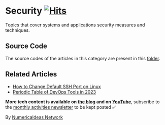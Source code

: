 # Security&nbsp;[![Hits](https://hits.seeyoufarm.com/api/count/incr/badge.svg?url=https%3A%2F%2Fgithub.com%2Fnumerica-ideas%2Fcommunity%2Ftree%2Fmaster%2Fsecurity&count_bg=%2379C83D&title_bg=%23555555&icon=&icon_color=%23E7E7E7&title=hits&edge_flat=false)](https://numericaideas.com/blog/category/tech/security)

Topics that cover systems and applications security measures and techniques.

## Source Code
The source codes of the articles in this category are present in this [folder](./).

## Related Articles
<!-- TAG-POSTS-LIST:START -->
- [How to Change Default SSH Port on Linux](https://numericaideas.com/blog/change-default-ssh-port-linux/)
- [Periodic Table of DevOps Tools in 2023](https://numericaideas.com/blog/devops-periodic-table/)
<!-- TAG-POSTS-LIST:END -->

**More tech content is available on [the blog](https://numericaideas.com/blog/) and on [YouTube](https://www.youtube.com/@numericaideas/channels?sub_confirmation=1)**, subscribe to the [monthly activities newsletter](https://numericaideas.com/blog/category/news/) to be kept posted ✅

By [NumericaIdeas Network](https://numericaideas.com)
